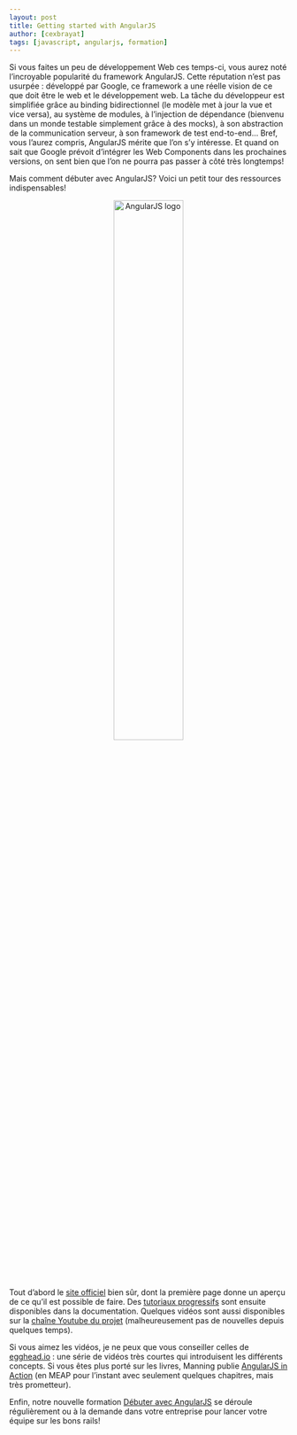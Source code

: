 ```yaml
---
layout: post
title: Getting started with AngularJS
author: [cexbrayat]
tags: [javascript, angularjs, formation]
---
```

Si vous faites un peu de développement Web ces temps-ci, vous aurez noté l’incroyable popularité du framework AngularJS. Cette réputation n’est pas usurpée : développé par Google, ce framework a une réelle vision de ce que doit être le web et le développement web. La tâche du développeur est simplifiée grâce au binding bidirectionnel (le modèle met à jour la vue et vice versa), au système de modules, à l’injection de dépendance (bienvenu dans un monde testable simplement grâce à des mocks), à son abstraction de la communication serveur, à son framework de test end-to-end... Bref, vous l’aurez compris, AngularJS mérite que l’on s’y intéresse. Et quand on sait que Google prévoit d’intégrer les Web Components dans les prochaines versions, on sent bien que l’on ne pourra pas passer à côté très longtemps!

Mais comment débuter avec AngularJS? Voici un petit tour des ressources indispensables!

<div style="text-align: center"><img alt="AngularJS logo" src="http://ninja-squad.com/public/img/angularjs-logo.png.pagespeed.ce.2SfPGmgT_b.png" width="50%"/></div>

Tout d’abord le [site officiel](http://angularjs.org) bien sûr, dont la première page donne un aperçu de ce qu’il est possible de faire. Des [tutoriaux progressifs](http://docs.angularjs.org/tutorial) sont ensuite disponibles dans la documentation. Quelques vidéos sont aussi disponibles sur la [chaîne Youtube du projet](http://www.youtube.com/user/angularjs) (malheureusement pas de nouvelles depuis quelques temps).

Si vous aimez les vidéos, je ne peux que vous conseiller celles de [egghead.io](http://www.youtube.com/playlist?list=PLP6DbQBkn9ymGQh2qpk9ImLHdSH5T7yw7) : une série de vidéos très courtes qui introduisent les différents concepts. Si vous êtes plus porté sur les livres, Manning publie [AngularJS in Action](http://www.manning.com/bford/) (en MEAP pour l’instant avec seulement quelques chapitres, mais très prometteur).

Enfin, notre nouvelle formation [Débuter avec AngularJS](http://ninja-squad.com/training/angularjs) se déroule régulièrement ou à la demande dans votre entreprise pour lancer votre équipe sur les bons rails!
